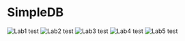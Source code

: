 # SimpleDB 

![Lab1 test](https://github.com/ziqian2000/acmdb20-518030910432/actions/workflows/Lab1-test.yml/badge.svg) ![Lab2 test](https://github.com/ziqian2000/acmdb20-518030910432/actions/workflows/Lab2-test.yml/badge.svg) ![Lab3 test](https://github.com/ziqian2000/acmdb20-518030910432/actions/workflows/Lab3-test.yml/badge.svg) ![Lab4 test](https://github.com/ziqian2000/acmdb20-518030910432/actions/workflows/Lab4-test.yml/badge.svg) ![Lab5 test](https://github.com/ziqian2000/acmdb20-518030910432/actions/workflows/Lab5-test.yml/badge.svg)